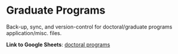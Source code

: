# Graduate Programs
Back-up, sync, and version-control for doctoral/graduate programs application/misc. files.

**Link to Google Sheets**: [doctoral programs](doctoral-programs-url)

[doctoral-programs-url]: "https://docs.google.com/spreadsheets/d/1edW-5pGyeC6AggLRSvLAXPCYXXs5VONz7e9diked9YE/edit?gid=1512360815#gid=1512360815"
